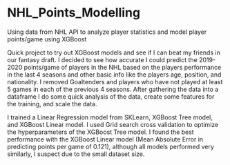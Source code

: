 # NHL_Points_Modelling
Using data from NHL API to analyze player statistics and model player points/game using XGBoost

Quick project to try out XGBoost models and see if I can beat my friends in our fantasy draft. I decided to see how accurate I could predict the 2019-2020 points/game of players in the NHL based on the players performance in the last 4 seasons and other basic info like the players age, position, and nationality. I removed Goaltenders and players who have not played at least 5 games in each of the previous 4 seasons. After gathering the data into a dataframe I do some quick analysis of the data, create some features for the training, and scale the data.

I trained a Linear Regression model from SKLearn, XGBoost Tree model, and XGBoost Linear model. I used Grid search cross validation to optimize the hyperparameters of the XGBoost Tree model. I found the best performance with the XGBoost Linear model (Mean Absolute Error in predicting points per game of 0.121), although all models performed very similarly, I suspect due to the small dataset size.
